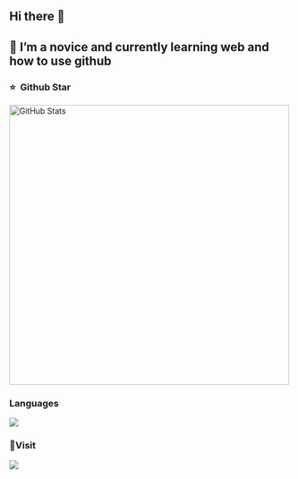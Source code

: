 ## Hi there 👋
## 🌱 I’m a novice and currently learning web and how to use github
<!--
**Abingeus/Abingeus** is a ✨ _special_ ✨ repository because its `README.md` (this file) appears on your GitHub profile.

Here are some ideas to get you started:

- 🔭 I’m currently working on ...
- 🌱 I’m currently learning ...
- 👯 I’m looking to collaborate on ...
- 🤔 I’m looking for help with ...
- 💬 Ask me about ...
- 📫 How to reach me: ...
- 😄 Pronouns: ...
- ⚡ Fun fact: ...
-->

### ⭐️ &nbsp;Github Star
<img width="500px"  alt="GitHub Stats" src="https://github-readme-stats.vercel.app/api?username=Abingeus&count_private=true&show_icons=true"/>


### Languages
<div align="left"> <img src="https://github-readme-stats.vercel.app/api/top-langs/?username=Abingeus" /> </div>

###  👋Visit
<div align="left"> <img src="https://profile-counter.glitch.me/Abingeus/count.svg" /> </div>

